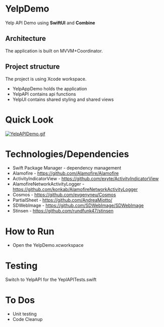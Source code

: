 # YelpDemo
Yelp API Demo using **SwiftUI** and **Combine**

## Architecture
The application is built on MVVM+Coordinator. 

## Project structure
The project is using Xcode workspace.
- YelpAppDemo holds the application
- YelpAPI contains api functions
- YelpUI contains shared styling and shared views

# Quick Look
[![YelpAPIDemo.gif](https://s6.gifyu.com/images/Screen-Recording-2021-08-13-at-8.28.24-PM.gif)](https://gifyu.com/image/yYr1)

# Technologies/Dependencies
* Swift Package Manager - dependency management
* Alamofire - https://github.com/Alamofire/Alamofire
* ActivityIndicatorView - https://github.com/exyte/ActivityIndicatorView
* AlamofireNetworkActivityLogger - https://github.com/konkab/AlamofireNetworkActivityLogger
* Cosmos - https://github.com/evgenyneu/Cosmos
* PartialSheet - https://github.com/AndreaMiotto/
*  SDWebImage - https://github.com/SDWebImage/SDWebImage
* Stinsen - https://github.com/rundfunk47/stinsen

# How to Run
- Open the YelpDemo.xcworkspace 

# Testing
Switch to YelpAPI for the YeplAPITests.swift

# To Dos
- Unit testing 
- Code Cleanup
